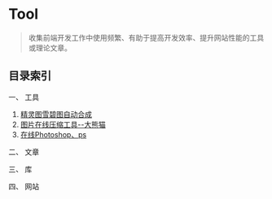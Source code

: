 # Tool
> 收集前端开发工作中使用频繁、有助于提高开发效率、提升网站性能的工具或理论文章。

## 目录索引
一、 工具
1. [精灵图雪碧图自动合成](https://www.toptal.com/developers/css/sprite-generator)
2. [图片在线压缩工具--大熊猫](https://tinypng.com/)
3. [在线Photoshop、ps](http://www.uupoop.com/)


二、 文章


三、 库


四、 网站
